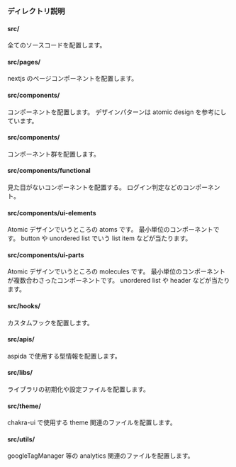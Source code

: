 ### ディレクトリ説明

#### src/

全てのソースコードを配置します。

#### src/pages/

nextjs のページコンポーネントを配置します。

#### src/components/

コンポーネントを配置します。
デザインパターンは atomic design を参考にしています。

#### src/components/

コンポーネント群を配置します。

#### src/components/functional

見た目がないコンポーネントを配置する。
ログイン判定などのコンポーネント。

#### src/components/ui-elements

Atomic デザインでいうところの atoms です。
最小単位のコンポーネントです。
button や unordered list でいう list item などが当たります。

#### src/components/ui-parts

Atomic デザインでいうところの molecules です。
最小単位のコンポーネントが複数合わさったコンポーネントです。
unordered list や header などが当たります。

#### src/hooks/

カスタムフックを配置します。

#### src/apis/

aspida で使用する型情報を配置します。

#### src/libs/

ライブラリの初期化や設定ファイルを配置します。

#### src/theme/

chakra-ui で使用する theme 関連のファイルを配置します。

#### src/utils/

googleTagManager 等の analytics 関連のファイルを配置します。
